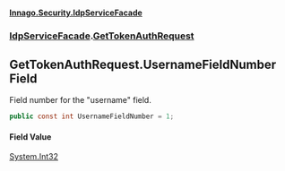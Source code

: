 #### [Innago\.Security\.IdpServiceFacade](../../index.md 'index')
### [IdpServiceFacade](../index.md 'IdpServiceFacade').[GetTokenAuthRequest](index.md 'IdpServiceFacade\.GetTokenAuthRequest')

## GetTokenAuthRequest\.UsernameFieldNumber Field

Field number for the "username" field\.

```csharp
public const int UsernameFieldNumber = 1;
```

#### Field Value
[System\.Int32](https://learn.microsoft.com/en-us/dotnet/api/system.int32 'System\.Int32')